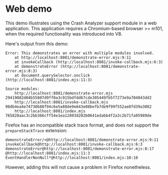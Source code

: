 # Web demo

This demo illustrates using the Crash Analyzer support module in a web application. This application requires a Chromium-based browser >= m101, when the required functionality was introduced into V8.

Here's output from this demo:

```
Error: This demonstrates an error with multiple modules involved.
    at http://localhost:8081/demonstrate-error.mjs:9:11
    at invokeCallback (http://localhost:8081/invoke-callback.mjs:6:3)
    at demonstrateError (http://localhost:8081/demonstrate-error.mjs:8:3)
    at document.querySelector.onclick (http://localhost:8081/index.mjs:11:3)

Source modules:
    http://localhost:8081/demonstrate-error.mjs 29419082d04b55807d9ff0a3c915bdfdd67cde305449fb5f7273e9a704043dd2
    http://localhost:8081/invoke-callback.mjs 98db4ea4e74730b88f94c6e5a88de9e643e08befb7de9f99f552ae8fd39a3082
    http://localhost:8081/index.mjs 765828aac3c2bb366cff54e1ea12893d202b0641edabb4f2a3c2b71fa95989de
```

Firefox has an incompatible stack trace format, and does not support the `prepareStackTrace` extension:

```
demonstrateError/<@http://localhost:8081/demonstrate-error.mjs:9:11
invokeCallback@http://localhost:8081/invoke-callback.mjs:6:3
demonstrateError@http://localhost:8081/demonstrate-error.mjs:8:17
@http://localhost:8081/index.mjs:11:3
EventHandlerNonNull*@http://localhost:8081/index.mjs:10:10
```

However, adding this will not cause a problem in Firefox nonetheless.
